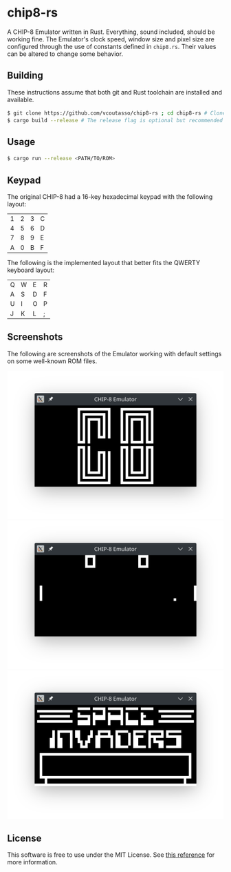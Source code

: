 # chip8-rs

A CHIP-8 Emulator written in Rust. Everything, sound included, should be working fine.
The Emulator's clock speed, window size and pixel size are configured through the use of constants defined in `chip8.rs`. Their values can be altered to change some behavior.

## Building

These instructions assume that both git and Rust toolchain are installed and available.

``` sh
$ git clone https://github.com/vcoutasso/chip8-rs ; cd chip8-rs # Clone repository and cd into the directory
$ cargo build --release # The release flag is optional but recommended
```

## Usage

``` sh
$ cargo run --release <PATH/TO/ROM>
```

## Keypad

The original CHIP-8 had a 16-key hexadecimal keypad with the following layout:

|   |   |   |   |
|---|---|---|---|
| 1 | 2 | 3 | C |
| 4 | 5 | 6 | D |
| 7 | 8 | 9 | E |
| A | 0 | B | F |

The following is the implemented layout that better fits the QWERTY keyboard layout:

|   |   |   |   |
|---|---|---|---|
| Q | W | E | R |
| A | S | D | F |
| U | I | O | P |
| J | K | L | ; |


## Screenshots

The following are screenshots of the Emulator working with default settings on some well-known ROM files.

![CHIP-8 Logo](screenshots/logo.png)
![Screenshot Pong](screenshots/pong.png)
![Screenshot Invaders](screenshots/invaders.png)

## License

This software is free to use under the MIT License. See [this reference](https://choosealicense.com/licenses/mit/) for more information.
